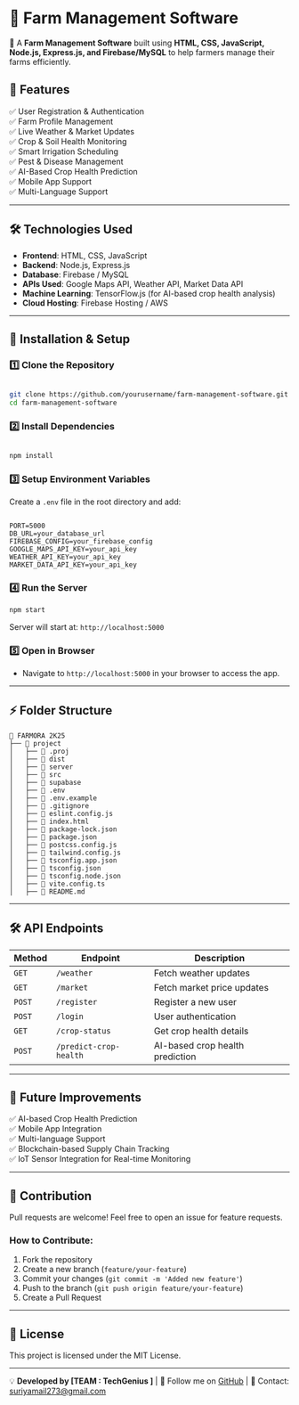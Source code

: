 # 🌾 Farm Management Software

🚜 A **Farm Management Software** built using **HTML, CSS, JavaScript, Node.js, Express.js, and Firebase/MySQL** to help farmers manage their farms efficiently. 

## 📌 Features

✅ User Registration & Authentication  
✅ Farm Profile Management  
✅ Live Weather & Market Updates  
✅ Crop & Soil Health Monitoring  
✅ Smart Irrigation Scheduling  
✅ Pest & Disease Management  
✅ AI-Based Crop Health Prediction  
✅ Mobile App Support  
✅ Multi-Language Support  

---

## 🛠️ Technologies Used

- **Frontend**: HTML, CSS, JavaScript  
- **Backend**: Node.js, Express.js  
- **Database**: Firebase / MySQL  
- **APIs Used**: Google Maps API, Weather API, Market Data API  
- **Machine Learning**: TensorFlow.js (for AI-based crop health analysis)  
- **Cloud Hosting**: Firebase Hosting / AWS  

---

## 🚀 Installation & Setup

### **1️⃣ Clone the Repository**
```sh

git clone https://github.com/yourusername/farm-management-software.git
cd farm-management-software
```

### **2️⃣ Install Dependencies**
```sh

npm install
```

### **3️⃣ Setup Environment Variables**

Create a `.env` file in the root directory and add:
```env

PORT=5000
DB_URL=your_database_url
FIREBASE_CONFIG=your_firebase_config
GOOGLE_MAPS_API_KEY=your_api_key
WEATHER_API_KEY=your_api_key
MARKET_DATA_API_KEY=your_api_key
```

### **4️⃣ Run the Server**

```sh
npm start
```

Server will start at: `http://localhost:5000`

### **5️⃣ Open in Browser**

- Navigate to `http://localhost:5000` in your browser to access the app.

---

## ⚡ Folder Structure

```
📂 FARMORA 2K25
├── 📂 project
│   ├── 📂 .proj
│   ├── 📂 dist
│   ├── 📂 server
│   ├── 📂 src
│   ├── 📂 supabase
│   ├── 📜 .env
│   ├── 📜 .env.example
│   ├── 📜 .gitignore
│   ├── 📜 eslint.config.js
│   ├── 📜 index.html
│   ├── 📜 package-lock.json
│   ├── 📜 package.json
│   ├── 📜 postcss.config.js
│   ├── 📜 tailwind.config.js
│   ├── 📜 tsconfig.app.json
│   ├── 📜 tsconfig.json
│   ├── 📜 tsconfig.node.json
│   ├── 📜 vite.config.ts
│   ├── 📜 README.md

```

---

## 🛠️ API Endpoints

| Method | Endpoint | Description |
|--------|----------|-------------|
| `GET`  | `/weather` | Fetch weather updates |
| `GET`  | `/market` | Fetch market price updates |
| `POST` | `/register` | Register a new user |
| `POST` | `/login` | User authentication |
| `GET`  | `/crop-status` | Get crop health details |
| `POST` | `/predict-crop-health` | AI-based crop health prediction |

---

## 📌 Future Improvements

✅ AI-based Crop Health Prediction  
✅ Mobile App Integration  
✅ Multi-language Support  
✅ Blockchain-based Supply Chain Tracking  
✅ IoT Sensor Integration for Real-time Monitoring  

---

## 🙌 Contribution

Pull requests are welcome! Feel free to open an issue for feature requests.  

### How to Contribute:
1. Fork the repository
2. Create a new branch (`feature/your-feature`)
3. Commit your changes (`git commit -m 'Added new feature'`)
4. Push to the branch (`git push origin feature/your-feature`)
5. Create a Pull Request

---

## 📜 License

This project is licensed under the MIT License.

---

💡 **Developed by [TEAM : TechGenius ]** | 
🚀 Follow me on [GitHub](https://github.com/SURIYA273) | 📧 Contact: suriyamail273@gmail.com
